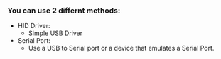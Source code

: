 ### You can use 2 differnt methods:

- HID Driver:
  + Simple USB Driver
- Serial Port:
  + Use a USB to Serial port or a device that emulates a Serial Port.
